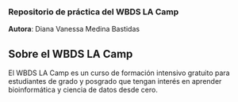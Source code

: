 ### Repositorio de práctica del WBDS LA Camp

**Autora**: Diana Vanessa Medina Bastidas

## Sobre el WBDS LA Camp
El WBDS LA Camp es un curso de formación intensivo gratuito para estudiantes de grado y posgrado que tengan interés en aprender bioinformática y ciencia de datos desde cero.
